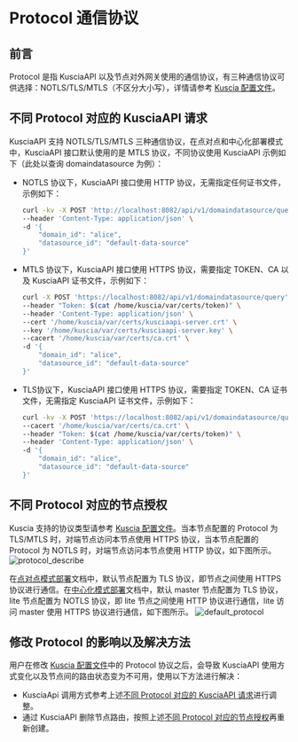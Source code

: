 # Protocol 通信协议

## 前言

Protocol 是指 KusciaAPI 以及节点对外网关使用的通信协议，有三种通信协议可供选择：NOTLS/TLS/MTLS（不区分大小写），详情请参考 [Kuscia 配置文件](../../deployment/kuscia_config_cn.md#id3)。

## 不同 Protocol 对应的 KusciaAPI 请求

KusciaAPI 支持 NOTLS/TLS/MTLS 三种通信协议，在点对点和中心化部署模式中，KusciaAPI 接口默认使用的是 MTLS 协议，不同协议使用 KusciaAPI 示例如下（此处以查询 domaindatasource 为例）：

- NOTLS 协议下，KusciaAPI 接口使用 HTTP 协议，无需指定任何证书文件，示例如下：

    ```bash
    curl -kv -X POST 'http://localhost:8082/api/v1/domaindatasource/query' \
    --header 'Content-Type: application/json' \
    -d '{
        "domain_id": "alice",
        "datasource_id": "default-data-source"
    }'
    ```

- MTLS 协议下，KusciaAPI 接口使用 HTTPS 协议，需要指定 TOKEN、CA 以及 KusciaAPI 证书文件，示例如下：

    ```bash
    curl -X POST 'https://localhost:8082/api/v1/domaindatasource/query' \
    --header "Token: $(cat /home/kuscia/var/certs/token)" \
    --header 'Content-Type: application/json' \
    --cert '/home/kuscia/var/certs/kusciaapi-server.crt' \
    --key '/home/kuscia/var/certs/kusciaapi-server.key' \
    --cacert '/home/kuscia/var/certs/ca.crt' \
    -d '{
        "domain_id": "alice",
        "datasource_id": "default-data-source"
    }'
    ```

- TLS协议下，KusciaAPI 接口使用 HTTPS 协议，需要指定 TOKEN、CA 证书文件，无需指定 KusciaAPI 证书文件，示例如下：

    ```bash
    curl -kv -X POST 'https://localhost:8082/api/v1/domaindatasource/query' \
    --cacert '/home/kuscia/var/certs/ca.crt' \
    --header "Token: $(cat /home/kuscia/var/certs/token)" \
    --header 'Content-Type: application/json' \
    -d '{
        "domain_id": "alice",
        "datasource_id": "default-data-source"
    }'
    ```

## 不同 Protocol 对应的节点授权

Kuscia 支持的协议类型请参考 [Kuscia 配置文件](../../deployment/kuscia_config_cn.md#id3)。当本节点配置的 Protocol 为 TLS/MTLS 时，对端节点访问本节点使用 HTTPS 协议，当本节点配置的 Protocol 为 NOTLS 时，对端节点访问本节点使用 HTTP 协议，如下图所示。
![protocol_describe](../../imgs/protocol_describe.png)

在[点对点模式部署](../../deployment/Docker_deployment_kuscia/deploy_p2p_cn.md)文档中，默认节点配置为 TLS 协议，即节点之间使用 HTTPS 协议进行通信。在[中心化模式部署](../../deployment/Docker_deployment_kuscia/deploy_master_lite_cn.md)文档中，默认 master 节点配置为 TLS 协议，lite 节点配置为 NOTLS 协议，即 lite 节点之间使用 HTTP 协议进行通信，lite 访问 master 使用 HTTPS 协议进行通信，如下图所示。
![default_protocol](../../imgs/default_protocol.png)

## 修改 Protocol 的影响以及解决方法

用户在修改 [Kuscia 配置文件](../../deployment/kuscia_config_cn.md#id4)中的 Protocol 协议之后，会导致 KusciaAPI 使用方式变化以及节点间的路由状态变为不可用，使用以下方法进行解决：

- KusciaApi 调用方式参考上述[不同 Protocol 对应的 KusciaAPI 请求](#protocol-kusciaapi)进行调整。
- 通过 KusciaAPI 删除节点路由，按照上述[不同 Protocol 对应的节点授权](#id2)再重新创建。
